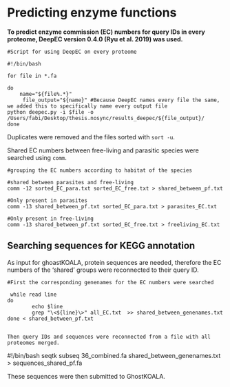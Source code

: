 # Predicting enzyme functions
__To predict enzyme commission (EC) numbers for query IDs in every proteome, DeepEC version 0.4.0 (Ryu et al. 2019) was used.__

```
#Script for using DeepEC on every proteome

#!/bin/bash

for file in *.fa
  
do
	name="${file%.*}"
  	 file_output="${name}" #Because DeepEC names every file the same, we added this to specifically name every output file
python deepec.py -i $file -o /Users/fabi/Desktop/thesis.nosync/results_deepec/${file_output}/
done
```

Duplicates were removed and the files sorted with `sort -u`.

Shared EC numbers between free-living and parasitic species were searched using `comm`.

```
#grouping the EC numbers according to habitat of the species

#shared between parasites and free-living
comm -12 sorted_EC_para.txt sorted_EC_free.txt > shared_between_pf.txt

#Only present in parasites
comm -13 shared_between_pf.txt sorted_EC_para.txt > parasites_EC.txt

#Only present in free-living
comm -13 shared_between_pf.txt sorted_EC_free.txt > freeliving_EC.txt
```
## Searching sequences for KEGG annotation

As input for ghoastKOALA, protein sequences are needed, therefore the EC numbers of the ‘shared’ groups were reconnected to their query ID.

```
#First the corresponding genenames for the EC numbers were searched

 while read line
do
        echo $line
        grep "\<${line}\>" all_EC.txt  >> shared_between_genenames.txt
done < shared_between_pf.txt


Then query IDs and sequences were reconnected from a file with all proteomes merged.

```
#!/bin/bash
seqtk subseq 36_combined.fa shared_between_genenames.txt > sequences_shared_pf.fa


These sequences were then submitted to GhostKOALA.







